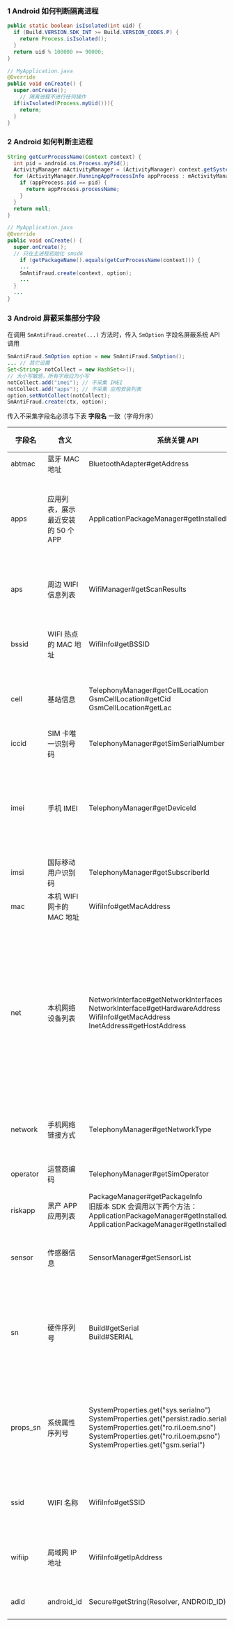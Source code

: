 ### 1 Android 如何判断隔离进程

```java
public static boolean isIsolated(int uid) {
  if (Build.VERSION.SDK_INT >= Build.VERSION_CODES.P) {
    return Process.isIsolated();
  }
  return uid % 100000 >= 90000;
}

// MyApplication.java
@Override
public void onCreate() {
  super.onCreate();
	// 隔离进程不进行任何操作
  if(isIsolated(Process.myUid())){
    return;
  }
}
```

### 2 Android 如何判断主进程

```java
String getCurProcessName(Context context) {
  int pid = android.os.Process.myPid();
  ActivityManager mActivityManager = (ActivityManager) context.getSystemService(Context.ACTIVITY_SERVICE);
  for (ActivityManager.RunningAppProcessInfo appProcess : mActivityManager.getRunningAppProcesses()) {
    if (appProcess.pid == pid) {
      return appProcess.processName;
    }
  }
  return null;
}

// MyApplication.java
@Override
public void onCreate() {
  super.onCreate();
  // 只在主进程初始化 smsdk
	if (getPackageName().equals(getCurProcessName(context))) {
    ...
    SmAntiFraud.create(context, option);
    ...
  }
  ...
}
```

### 3 Android 屏蔽采集部分字段

在调用 `SmAntiFraud.create(...)` 方法时，传入 `SmOption` 字段名屏蔽系统 API 调用

```java
SmAntiFraud.SmOption option = new SmAntiFraud.SmOption(); 
... // 其它设置
Set<String> notCollect = new HashSet<>(); 
// 大小写敏感，所有字母应为小写
notCollect.add("imei"); // 不采集 IMEI
notCollect.add("apps"); // 不采集 应用安装列表
option.setNotCollect(notCollect);
SmAntiFraud.create(ctx, option);
```

传入不采集字段名必须与下表 **字段名** 一致（字母升序）

| 字段名   | 含义                               | 系统关键 API                                                 | 删除后影响                                                   |
| -------- | ---------------------------------- | ------------------------------------------------------------ | ------------------------------------------------------------ |
| abtmac   | 蓝牙 MAC 地址                      | BluetoothAdapter#getAddress                                  | 轻微                                                         |
| apps     | 应用列表，展示最近安装的 50 个 APP | ApplicationPackageManager#getInstalledPackages               | 影响所有积分墙的识别，影响部分安装黑产工具的识别             |
| aps      | 周边 WIFI 信息列表                 | WifiManager#getScanResults                                   | 影响风险设备聚集风险的识别                                   |
| bssid    | WIFI 热点的 MAC 地址               | WifiInfo#getBSSID                                            | 影响风险设备聚集风险的识别                                   |
| cell     | 基站信息                           | TelephonyManager#getCellLocation<br />GsmCellLocation#getCid<br />GsmCellLocation#getLac | 影响风险设备聚集风险的识别                                   |
| iccid    | SIM 卡唯一识别号码                 | TelephonyManager#getSimSerialNumber                          | 轻微                                                         |
| imei     | 手机 IMEI                          | TelephonyManager#getDeviceId                                 | 在 Android 9 及以下版本，可能影响设备标识稳定性              |
| imsi     | 国际移动用户识别码                 | TelephonyManager#getSubscriberId                             | 轻微                                                         |
| mac      | 本机 WIFI 网卡的 MAC 地址          | WifiInfo#getMacAddress                                       | 轻微                                                         |
| net      | 本机网络设备列表                   | NetworkInterface#getNetworkInterfaces<br />NetworkInterface#getHardwareAddress<br />WifiInfo#getMacAddress<br />InetAddress#getHostAddress | 在 Android 9 及以下版本，可能影响设备标识稳定性<br/>影响风险设备聚集风险的识别，影响网卡信息的校验 |
| network  | 手机网络链接方式                   | TelephonyManager#getNetworkType                              | 影响网络状态相关的逻辑校验                                   |
| operator | 运营商编码                         | TelephonyManager#getSimOperator                              | 影响网络状态的校验                                           |
| riskapp  | 黑产 APP 应用列表                  | PackageManager#getPackageInfo<br />旧版本 SDK 会调用以下两个方法：<br />ApplicationPackageManager#getInstalledApplications<br />ApplicationPackageManager#getInstalledPackages | 影响风险 APP 的识别                                          |
| sensor   | 传感器信息                         | SensorManager#getSensorList                                  | 影响与篡改识别相关的逻辑校验                                 |
| sn       | 硬件序列号                         | Build#getSerial<br />Build#SERIAL<br />                      | 在 Android 9 及以下版本，可能影响设备标识稳定性              |
| props_sn | 系统属性序列号                     | SystemProperties.get("sys.serialno")<br />SystemProperties.get("persist.radio.serialno")<br />SystemProperties.get("ro.ril.oem.sno")<br />SystemProperties.get("ro.ril.oem.psno")<br />SystemProperties.get("gsm.serial") | 在 Android 9 及以下版本，可能影响设备标识稳定性              |
| ssid     | WIFI 名称                          | WifiInfo#getSSID                                             | 影响风险设备聚集风险的识别                                   |
| wifiip   | 局域网 IP 地址                     | WifiInfo#getIpAddress                                        | 影响风险设备聚集风险的识别                                   |
| adid     | android_id                         | Secure#getString(Resolver, ANDROID_ID)                       | 影响设备标识稳定性                                           |

### 